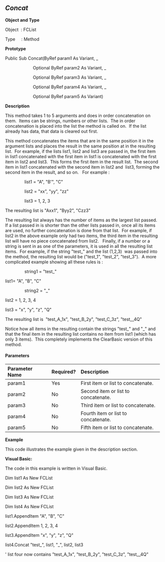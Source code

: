 _Concat_
--------

**Object and Type**

Object  : FCList

Type     : Method

**Prototype**

Public Sub Concat(ByRef param1 As Variant, _

                       Optional ByRef param2 As Variant, _

                       Optional ByRef param3 As Variant, _

                       Optional ByRef param4 As Variant, _

                       Optional ByRef param5 As Variant)

**Description**

This method takes 1 to 5 arguments and does in order concatenation on them.  Items can be strings, numbers or other lists.  The in order concatenation is placed into the list the method is called on.  If the list already has data, that data is cleared out first.

This method concatenates the items that are in the same position it in the argument lists and places the result in the same position at in the resulting list.  For example, if the lists list1, list2 and list3 are passed in, the first item in list1 concatenated with the first item in list1 is concatenated with the first item in list2 and list3.  This forms the first item in the result list.  The second item in list1 concatenated with the second item in list2 and  list3, forming the second item in the result, and so on.   For example :

                list1 = "A", "B'", "C"

                list2 = "xx", "yy", "zz"

                list3 = 1, 2, 3

The resulting list is "Axx1", "Byy2", "Czz3"

The resulting list always has the number of items as the largest list passed.  If a list passed in is shorter than the other lists passed in, once all its items are used, no further concatenation is done from that list.  For example, if list2 in the above example only had two items, the third item in the resulting list will have no piece concatenated from list2.   Finally, if a number or a string is sent in as one of the parameters, it is used in all the resulting list items.  For example, if the string "test_" and the list (1,2,3)  was passed into the method, the resulting list would be ("test_1", "test_2", "test_3").  A more complicated example showing all these rules is :

                string1 = "test_"

list1= "A", "B", "C"

                string2 = "_"

list2 = 1, 2, 3, 4

list3 = "x", "y", "z", "Q"

The resulting list is  "test_A_1x", "test_B_2y", "test_C_3z", "test__4Q"

Notice how all items in the resulting contain the strings "test_" and "_" and that the final item in the resulting list contains no item from list1 (which has only 3 items).  This completely implements the ClearBasic version of this method.

#### Parameters

| Parameter Name | Required? | Description |
|:--- |:--- |:--- |
| param1 | Yes | First item or list to concatenate. |
| param2 | No | Second item or list to concatenate. |
| param3 | No | Third item or list to concatenate. |
| param4 | No | Fourth item or list to concatenate. |
| param5 | No | Fifth item or list to concatenate. |

**Example**

This code illustrates the example given in the description section.

**Visual Basic:**

The code in this example is written in Visual Basic.

Dim list1 As New FCList

Dim list2 As New FCList

Dim list3 As New FCList

Dim list4 As New FCList

list1.AppendItem "A", "B", "C"

list2.AppendItem 1, 2, 3, 4

list3.AppendItem "x", "y", "z", "Q"

list4.Concat "test_", list1, "_", list2, list3

' list four now contains "test_A_1x", "test_B_2y", "test_C_3z", "test__4Q"